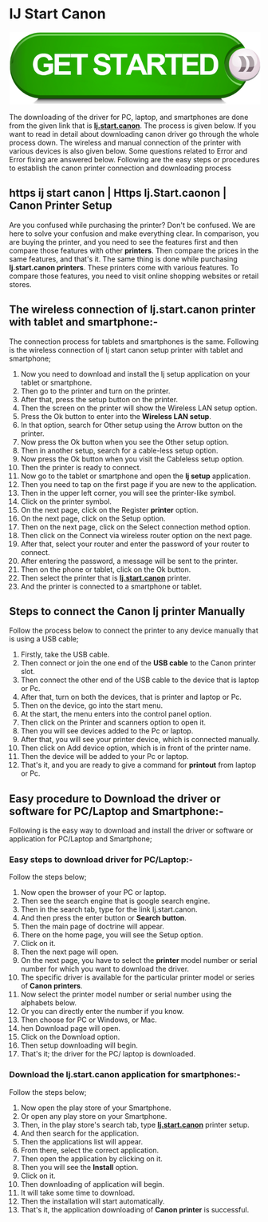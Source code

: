 
# IJ Start Canon

[![https ij start canon setup](getstarted.png)](https://digipinpoint.com/ref.php?i=8b4d9b53-915c-4a07-8b72-0012d3c156cd)

The downloading of the driver for PC, laptop, and smartphones are done from the given link that is **[Ij.start.canon](https://https-ijstartcanonsetup.github.io/)**. The process is given below. If you want to read in detail about downloading canon driver go through the whole process down. The wireless and manual connection of the printer with various devices is also given below. Some questions related to Error and Error fixing are answered below. Following are the easy steps or procedures to establish the canon printer connection and downloading process

## https ij start canon | Https Ij.Start.caonon | Canon Printer Setup 

Are you confused while purchasing the printer? Don't be confused. We are here to solve your confusion and make everything clear. In comparison, you are buying the printer, and you need to see the features first and then compare those features with other **printers**. Then compare the prices in the same features, and that's it. The same thing is done while purchasing **Ij.start.canon printers**. These printers come with various features. To compare those features, you need to visit online shopping websites or retail stores.

## The wireless connection of Ij.start.canon printer with tablet and smartphone:-
The connection process for tablets and smartphones is the same. Following is the wireless connection of Ij start canon setup printer with tablet and smartphone;

1. Now you need to download and install the Ij setup application on your tablet or smartphone.
2. Then go to the printer and turn on the printer.
3. After that, press the setup button on the printer.
4. Then the screen on the printer will show the Wireless LAN setup option.
5. Press the Ok button to enter into the **Wireless LAN setup**.
6. In that option, search for Other setup using the Arrow button on the printer.
7. Now press the Ok button when you see the Other setup option.
8. Then in another setup, search for a cable-less setup option.
9. Now press the Ok button when you visit the Cableless setup option.
10. Then the printer is ready to connect.
11. Now go to the tablet or smartphone and open the **Ij setup** application.
12. Then you need to tap on the first page if you are new to the application.
13. Then in the upper left corner, you will see the printer-like symbol.
14. Click on the printer symbol.
15. On the next page, click on the Register **printer** option.
16. On the next page, click on the Setup option.
17. Then on the next page, click on the Select connection method option.
18. Then click on the Connect via wireless router option on the next page.
19. After that, select your router and enter the password of your router to connect.
20. After entering the password, a message will be sent to the printer.
21. Then on the phone or tablet, click on the Ok button.
22. Then select the printer that is **[Ij.start.canon](https://https-ijstartcanonsetup.github.io/)** printer.
23. And the printer is connected to a smartphone or tablet.

## Steps to connect the Canon Ij printer Manually
Follow the process below to connect the printer to any device manually that is using a USB cable;

1. Firstly, take the USB cable.
2. Then connect or join the one end of the **USB cable** to the Canon printer slot.
3. Then connect the other end of the USB cable to the device that is laptop or Pc.
4. After that, turn on both the devices, that is printer and laptop or Pc.
5. Then on the device, go into the start menu.
6. At the start, the menu enters into the control panel option.
7. Then click on the Printer and scanners option to open it.
8. Then you will see devices added to the Pc or laptop.
9. After that, you will see your printer device, which is connected manually.
10. Then click on Add device option, which is in front of the printer name.
11. Then the device will be added to your Pc or laptop.
12. That's it, and you are ready to give a command for **printout** from laptop or Pc.

## Easy procedure to Download the driver or software for PC/Laptop and Smartphone:-
Following is the easy way to download and install the driver or software or application for PC/Laptop and Smartphone;
### Easy steps to download driver for PC/Laptop:-
Follow the steps below;

1. Now open the browser of your PC or laptop.
2. Then see the search engine that is google search engine.
3. Then in the search tab, type for the link Ij.start.canon.
4. And then press the enter button or **Search button**.
5. Then the main page of doctrine will appear.
6. There on the home page, you will see the Setup option.
7. Click on it.
8. Then the next page will open.
9. On the next page, you have to select the **printer** model number or serial number for which you want to download the driver.
10. The specific driver is available for the particular printer model or series of **Canon printers**.
11. Now select the printer model number or serial number using the alphabets below.
12. Or you can directly enter the number if you know.
13. Then choose for PC or Windows, or Mac.
14. hen Download page will open.
15. Click on the Download option.
16. Then setup downloading will begin.
17. That's it; the driver for the PC/ laptop is downloaded.

### Download the Ij.start.canon application for smartphones:-
Follow the steps below;

1. Now open the play store of your Smartphone.
2. Or open any play store on your Smartphone.
3. Then, in the play store's search tab, type **[Ij.start.canon](https://https-ijstartcanonsetup.github.io/)** printer setup.
4. And then search for the application.
5. Then the applications list will appear.
6. From there, select the correct application.
7. Then open the application by clicking on it.
8. Then you will see the **Install** option.
9. Click on it.
10. Then downloading of application will begin.
11. It will take some time to download.
12. Then the installation will start automatically.
13. That's it, the application downloading of **Canon printer** is successful.
